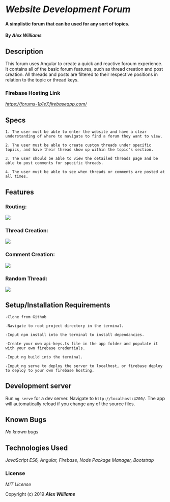 # _Website Development Forum_

#### A simplistic forum that can be used for any sort of topics.

#### By _**Alex Williams**_

## Description
This forum uses Angular to create a quick and reactive foroum experience. It contains all of the basic forum features, such as thread creation and post creation. All threads and posts are filtered to their respective positions in relation to the topic or thread keys.

### Firebase Hosting Link
_https://forums-1b1e7.firebaseapp.com/_

## Specs
    1. The user must be able to enter the website and have a clear understanding of where to navigate to find a forum they want to view.

    2. The user must be able to create custom threads under specific topics, and have their thread show up within the topic's section.

    3. The user should be able to view the detailed threads page and be able to post comments for specific threads.

    4. The user must be able to see when threads or comments are posted at all times. 

## Features
### Routing:

![](https://i.gyazo.com/9fd331685123e4f4fb3b6d1087df8ddc.gif)

### Thread Creation:

![](https://i.gyazo.com/59a9ceee622f9882c5e56ee579a77c5e.gif)

### Comment Creation:

![](https://i.gyazo.com/e4f11005ecb2277a998f8ab03eb8594f.gif)

### Random Thread:

![](https://i.gyazo.com/6c3cefeec9e97df501817ca7b57e7366.gif)
## Setup/Installation Requirements

    -Clone from Github

    -Navigate to root project directory in the terminal.

    -Input npm install into the terminal to install dependancies.

    -Create your own api-keys.ts file in the app folder and populate it with your own firebase credentials.

    -Input ng build into the terminal.

    -Input ng serve to deploy the server to localhost, or firebase deploy to deploy to your own firebase hosting.


## Development server

Run `ng serve` for a dev server. Navigate to `http://localhost:4200/`. The app will automatically reload if you change any of the source files.

## Known Bugs
_No known bugs_

## Technologies Used

_JavaScript ES6, Angular, Firebase, Node Package Manager, Bootstrap_

### License

*MIT License*

Copyright (c) 2019 **_Alex Williams_**
